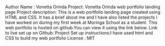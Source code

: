 #
Author Name : Vonetta Orinda
Project: Vonetta Orinda web portfolio landing page
Project description: This is a web portfolio landing page created using HTML and CSS. It has a brief about me and I have also listed the projects I have worked on during my first week at Moringa School as a student. This web portfolio is hosted on github.You can view it using the link below.
Link to live set up on Github:
Project Set up instructions:I have used html and CSS to build my web portfolio
License : MIT
